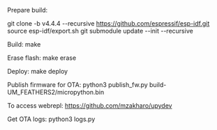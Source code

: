 Prepare build:

git clone -b v4.4.4 --recursive https://github.com/espressif/esp-idf.git
source esp-idf/export.sh
git submodule update --init --recursive

Build:
make

Erase flash:
make erase

Deploy:
make deploy

Publish firmware for OTA:
python3 publish_fw.py  build-UM_FEATHERS2/micropython.bin 

To access webrepl:
https://github.com/mzakharo/upydev


Get OTA logs:
python3 logs.py
